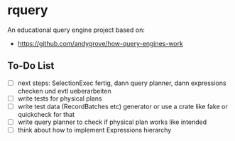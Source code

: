 # rquery

An educational query engine project based on:

* https://github.com/andygrove/how-query-engines-work

## To-Do List

- [ ] next steps: SelectionExec fertig, dann query planner, dann expressions checken und evtl ueberarbeiten
- [ ] write tests for physical plans
- [ ] write test data (RecordBatches etc) generator or use a crate like fake or quickcheck for that
- [ ] write query planner to check if physical plan works like intended
- [ ] think about how to implement Expressions hierarchy
